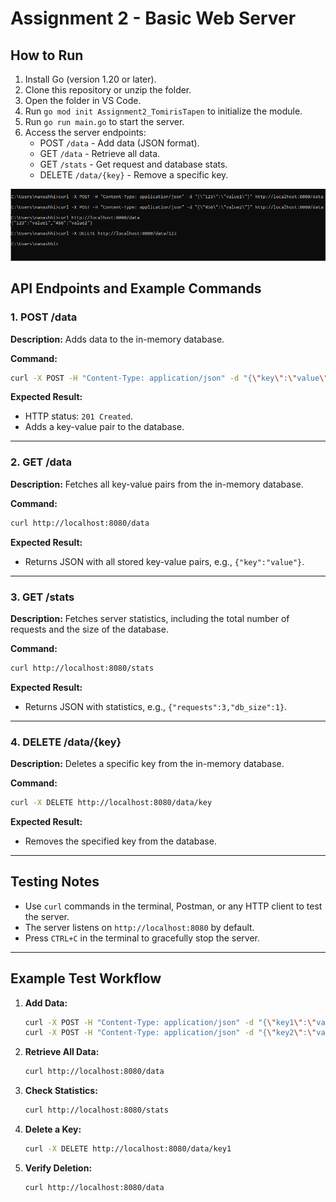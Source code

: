 
# Assignment 2 - Basic Web Server

## How to Run

1. Install Go (version 1.20 or later).
2. Clone this repository or unzip the folder.
3. Open the folder in VS Code.
4. Run `go mod init Assignment2_TomirisTapen` to initialize the module.
5. Run `go run main.go` to start the server.
6. Access the server endpoints:
   - POST `/data` - Add data (JSON format).
   - GET `/data` - Retrieve all data.
   - GET `/stats` - Get request and database stats.
   - DELETE `/data/{key}` - Remove a specific key.

![alt text](image.png)


## API Endpoints and Example Commands

### **1. POST /data**
**Description:** Adds data to the in-memory database.

**Command:**
```bash
curl -X POST -H "Content-Type: application/json" -d "{\"key\":\"value\"}" http://localhost:8080/data
```
**Expected Result:**
- HTTP status: `201 Created`.
- Adds a key-value pair to the database.

---

### **2. GET /data**
**Description:** Fetches all key-value pairs from the in-memory database.

**Command:**
```bash
curl http://localhost:8080/data
```
**Expected Result:**
- Returns JSON with all stored key-value pairs, e.g., `{"key":"value"}`.

---

### **3. GET /stats**
**Description:** Fetches server statistics, including the total number of requests and the size of the database.

**Command:**
```bash
curl http://localhost:8080/stats
```
**Expected Result:**
- Returns JSON with statistics, e.g., `{"requests":3,"db_size":1}`.

---

### **4. DELETE /data/{key}**
**Description:** Deletes a specific key from the in-memory database.

**Command:**
```bash
curl -X DELETE http://localhost:8080/data/key
```
**Expected Result:**
- Removes the specified key from the database.

---

## Testing Notes

- Use `curl` commands in the terminal, Postman, or any HTTP client to test the server.
- The server listens on `http://localhost:8080` by default.
- Press `CTRL+C` in the terminal to gracefully stop the server.

---

## Example Test Workflow

1. **Add Data:**
   ```bash
   curl -X POST -H "Content-Type: application/json" -d "{\"key1\":\"value1\"}" http://localhost:8080/data
   curl -X POST -H "Content-Type: application/json" -d "{\"key2\":\"value2\"}" http://localhost:8080/data
   ```

2. **Retrieve All Data:**
   ```bash
   curl http://localhost:8080/data
   ```

3. **Check Statistics:**
   ```bash
   curl http://localhost:8080/stats
   ```

4. **Delete a Key:**
   ```bash
   curl -X DELETE http://localhost:8080/data/key1
   ```

5. **Verify Deletion:**
   ```bash
   curl http://localhost:8080/data
   ```


